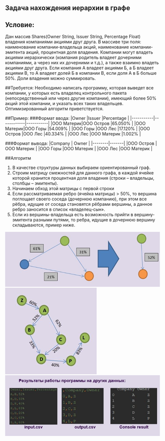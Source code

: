 Задача нахождения иерархии в графе
---

## Условие:  
Дан массив Shares(Owner String, Issuer String, Percentage Float) 
владения компаниями акциями друг друга. 
В массиве три поля: наименование компании-владельца акций, 
наименование компании-эмитента акций, процентная доля владения. 
Компании могут владеть акциями иерархически (компания родитель владеет дочерними компаниями, 
а через них их дочерними и т.д.), а также взаимно владеть акциями друг друга. 
Если компания А владеет акциями Б, а Б владеет акциями В, то А владеет долей Б в компании В, если доля А в Б больше 50%. 
Доли владения можно суммировать. 
 
##Требуется: 
Необходимо написать программу, которая выведет все компании, у которых есть владелец контрольного пакета 
(непосредственный или через другие компании), имеющий более 50% 
акций этой компании, и указать всех таких владельцев. 
Оптимизированный алгоритм приветствуется. 

##Пример: 
###Формат ввода: 
|Owner      |Issuer      |Percentage |
|-----------|------------|-----------|
|ООО Материк|ООО Остров  |65.050%    |
|ООО Материк|ООО Горы    |54.009%    |
|ООО Горы   |ООО Лес     |17.120%    |
|ООО Остров |ООО Лес     |40.334%    |
|ООО Лес    |ООО Материк |1.002%     |

###Формат вывода:
 |Company | Owner |
 |--------|-------|
 |ООО Остров |ООО Материк |
 |ООО Горы |ООО Материк |
 |ООО Лес |ООО Материк |
 
 ##Алгоритм
 
 1. В качестве структуры данных выбираем ориентированный граф. 
 2. Строим матрицу смежностей для данного графа, в каждой ячейке которой хранится процентная доля владения (строки – владельцы, столбцы – эмитенты). 
 3. Начинаем обход этой матрицы с первой строки  
 4. Если рассматриваемая ребро (ячейка матрицы) > 50%, то вершина поглощает своего соседа (дочернюю компанию), при этом все рёбра, идущие от соседа становятся рёбрами вершины, а данное ребро заносится в список «владелец-сын».   
 5. Если из вершины-владельца есть возможность прийти в вершину-эмитента разными путями, то ребра, идущие в дочернюю вершину складываются, пример ниже.  
 

 ![ex1](example1.JPG)  
 ![ex2](example2.JPG)
 ![ex3](example3.JPG)
 
 
 
